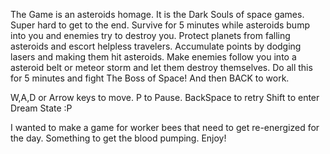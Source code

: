 The Game is an asteroids homage. It is the Dark Souls of space games. Super hard to get to the end. Survive for 5 minutes while asteroids bump into you and enemies try to destroy you. Protect planets from falling asteroids and escort helpless travelers. Accumulate points by dodging lasers and making them hit asteroids. Make enemies follow you into a asteroid belt or meteor storm and let them destroy themselves. Do all this for 5 minutes and fight The Boss of Space! And then BACK to work.

W,A,D or Arrow keys to move.
P to Pause.
BackSpace to retry
Shift to enter Dream State :P

I wanted to make a game for worker bees that need to get re-energized for the day. Something to get the blood pumping. Enjoy!